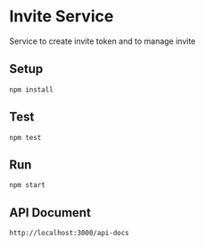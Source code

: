 # Invite Service
Service to create invite token and to manage invite

## Setup
`npm install`

## Test
`npm test`

## Run
`npm start`

## API Document
`http://localhost:3000/api-docs`
